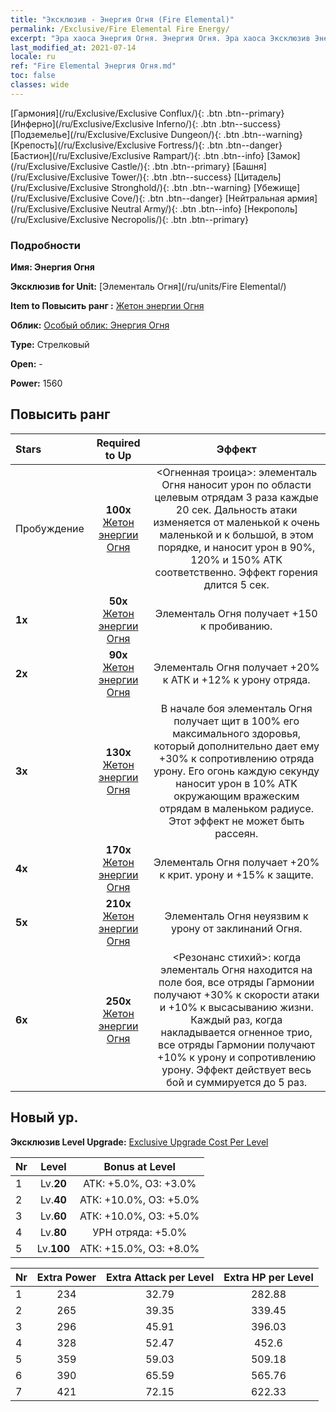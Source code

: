 ```yaml
---
title: "Эксклюзив - Энергия Огня (Fire Elemental)"
permalink: /Exclusive/Fire Elemental Fire Energy/
excerpt: "Эра хаоса Энергия Огня. Энергия Огня. Эра хаоса Эксклюзив Энергия Огня. Элементаль Огня Эксклюзив."
last_modified_at: 2021-07-14
locale: ru
ref: "Fire Elemental Энергия Огня.md"
toc: false
classes: wide
---
```

 [Гармония](/ru/Exclusive/Exclusive Conflux/){: .btn .btn--primary} [Инферно](/ru/Exclusive/Exclusive Inferno/){: .btn .btn--success} [Подземелье](/ru/Exclusive/Exclusive Dungeon/){: .btn .btn--warning} [Крепость](/ru/Exclusive/Exclusive Fortress/){: .btn .btn--danger} [Бастион](/ru/Exclusive/Exclusive Rampart/){: .btn .btn--info} [Замок](/ru/Exclusive/Exclusive Castle/){: .btn .btn--primary} [Башня](/ru/Exclusive/Exclusive Tower/){: .btn .btn--success} [Цитадель](/ru/Exclusive/Exclusive Stronghold/){: .btn .btn--warning} [Убежище](/ru/Exclusive/Exclusive Cove/){: .btn .btn--danger} [Нейтральная армия](/ru/Exclusive/Exclusive Neutral Army/){: .btn .btn--info} [Некрополь](/ru/Exclusive/Exclusive Necropolis/){: .btn .btn--primary} 

### Подробности
 **Имя: Энергия Огня** 

 **Эксклюзив for Unit:** [Элементаль Огня](/ru/units/Fire Elemental/) 

 **Item to Повысить ранг :** [Жетон энергии Огня](/ItemsRU/con_998/)

 **Облик:** [Особый облик: Энергия Огня](/ItemsRU/con_666/)

 **Type:** Стрелковый

 **Open:** -

 **Power:** 1560

## Повысить ранг 

  |     Stars    |  Required to Up | Эффект |
  |:-------------|:---------------:|:---------------:|
  |  Пробуждение  | **100x** [Жетон энергии Огня](/ItemsRU/con_998/) | <Огненная троица>: элементаль Огня наносит урон по области целевым отрядам 3 раза каждые 20 сек. Дальность атаки изменяется от маленькой к очень маленькой и к большой, в этом порядке, и наносит урон в 90%, 120% и 150% ATK соответственно. Эффект горения длится 5 сек. |
  | **1x** <i class="fas fa-star"/> | **50x** [Жетон энергии Огня](/ItemsRU/con_998/) | Элементаль Огня получает +150 к пробиванию. |
  | **2x** <i class="fas fa-star"/> | **90x** [Жетон энергии Огня](/ItemsRU/con_998/) | Элементаль Огня получает +20% к АТК и +12% к урону отряда. |
  | **3x** <i class="fas fa-star"/> | **130x** [Жетон энергии Огня](/ItemsRU/con_998/) | В начале боя элементаль Огня получает щит в 100% его максимального здоровья, который дополнительно дает ему +30% к сопротивлению отряда урону. Его огонь каждую секунду наносит урон в 10% ATK окружающим вражеским отрядам в маленьком радиусе. Этот эффект не может быть рассеян. |
  | **4x** <i class="fas fa-star"/> | **170x** [Жетон энергии Огня](/ItemsRU/con_998/) | Элементаль Огня получает +20% к крит. урону и +15% к защите. |
  | **5x** <i class="fas fa-star"/> | **210x** [Жетон энергии Огня](/ItemsRU/con_998/) | Элементаль Огня неуязвим к урону от заклинаний Огня. |
  | **6x** <i class="fas fa-star"/> | **250x** [Жетон энергии Огня](/ItemsRU/con_998/) | <Резонанс стихий>: когда элементаль Огня находится на поле боя, все отряды Гармонии получают +30% к скорости атаки и +10% к высасыванию жизни. Каждый раз, когда накладывается огненное трио, все отряды Гармонии получают +10% к урону и сопротивлению урону. Эффект действует весь бой и суммируется до 5 раз. |


## Новый ур.
 **Эксклюзив Level Upgrade:** [Exclusive Upgrade Cost Per Level](/Exclusive/ExclusiveUpgradeCostPerLevel/)

  |  Nr  |   Level  | Bonus at Level |
  |:-----|:--------:|:--------------:|
  | 1 | Lv.**20** | АТК: +5.0%, ОЗ: +3.0% |
  | 2 | Lv.**40** | АТК: +10.0%, ОЗ: +5.0% |
  | 3 | Lv.**60** | АТК: +10.0%, ОЗ: +5.0% |
  | 4 | Lv.**80** | УРН отряда: +5.0% |
  | 5 | Lv.**100** | АТК: +15.0%, ОЗ: +8.0% |


  |  Nr  |  Extra Power | Extra Attack per Level | Extra HP per Level |
  |:-----|:--------:|:--------:|:--------:|
  | 1 | 234 | 32.79 | 282.88 |
  | 2 | 265 | 39.35 | 339.45 |
  | 3 | 296 | 45.91 | 396.03 |
  | 4 | 328 | 52.47 | 452.6 |
  | 5 | 359 | 59.03 | 509.18 |
  | 6 | 390 | 65.59 | 565.76 |
  | 7 | 421 | 72.15 | 622.33 |


